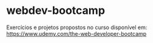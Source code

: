 # webdev-bootcamp
Exercícios e projetos propostos no curso disponível em: https://www.udemy.com/the-web-developer-bootcamp
